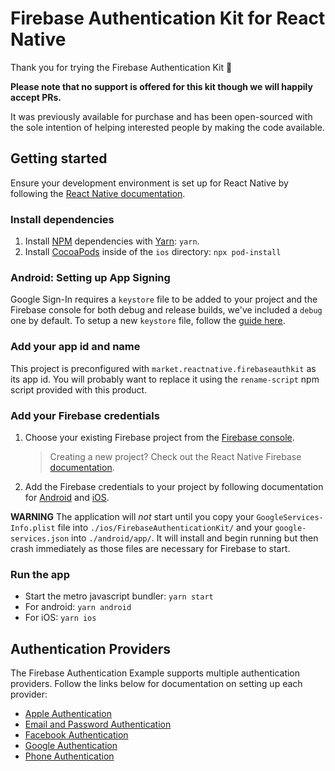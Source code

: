 # Firebase Authentication Kit for React Native

Thank you for trying the Firebase Authentication Kit 👏

**Please note that no support is offered for this kit though we will happily accept PRs.**

It was previously available for purchase and has been open-sourced with the sole intention of helping interested people by making the code available.

## Getting started

Ensure your development environment is set up for React Native by following the [React Native documentation](https://reactnative.dev/docs/environment-setup).

### Install dependencies

1. Install [NPM](https://www.npmjs.com) dependencies with [Yarn](https://yarnpkg.com/lang/en/): `yarn`.
2. Install [CocoaPods](https://cocoapods.org) inside of the `ios` directory: `npx pod-install`

### Android: Setting up App Signing

Google Sign-In requires a `keystore` file to be added to your project and the Firebase console for both debug and release builds, we've included a `debug` one by default. To setup a new `keystore` file, follow the [guide here](https://developer.android.com/studio/publish/app-signing#debug-mode).

### Add your app id and name

This project is preconfigured with `market.reactnative.firebaseauthkit` as its app id. You will probably want to replace it using the `rename-script` npm script provided with this product.

### Add your Firebase credentials

1. Choose your existing Firebase project from the [Firebase console](https://console.firebase.google.com/).
   > Creating a new project? Check out the React Native Firebase [documentation](https://rnfirebase.io/#prerequisites).
2. Add the Firebase credentials to your project by following documentation for [Android](https://rnfirebase.io/#generating-android-credentials) and [iOS](https://rnfirebase.io/#generating-ios-credentials).

**WARNING** The application will _not_ start until you copy your `GoogleServices-Info.plist` file into `./ios/FirebaseAuthenticationKit/` and your `google-services.json` into `./android/app/`. It will install and begin running but then crash immediately as those files are necessary for Firebase to start.

### Run the app

- Start the metro javascript bundler: `yarn start`
- For android: `yarn android`
- For iOS: `yarn ios`

## Authentication Providers

The Firebase Authentication Example supports multiple authentication providers. Follow the links below for documentation on setting up each provider:

- [Apple Authentication](/docs/apple.md)
- [Email and Password Authentication](/docs/email-password-auth.md)
- [Facebook Authentication](/docs/facebook-auth.md)
- [Google Authentication](/docs/google-auth.md)
- [Phone Authentication](/docs/phone-auth.md)
